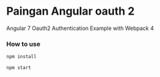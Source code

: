 # Paingan Angular oauth 2
Angular 7 Oauth2 Authentication Example with Webpack 4

### How to use
```sh 
npm install
```

```sh
npm start
```
